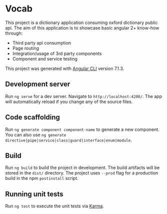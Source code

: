 # Vocab
This project is a dictionary application consuming oxford dictionary public api.
The aim of this application is to showcase basic angular 2+ know-how through:
* Third party api consumption
* Page routing
* Integration/usage of 3rd party components
* Component and service testing

This project was generated with [Angular CLI](https://github.com/angular/angular-cli) version 7.1.3.

## Development server

Run `ng serve` for a dev server. Navigate to `http://localhost:4200/`. The app will automatically reload if you change any of the source files.

## Code scaffolding

Run `ng generate component component-name` to generate a new component. You can also use `ng generate directive|pipe|service|class|guard|interface|enum|module`.

## Build

Run `ng build` to build the project in development. The build artifacts will be stored in the `dist/` directory.
The project uses `--prod` flag for a production build in the npm `postinstall` script.

## Running unit tests

Run `ng test` to execute the unit tests via [Karma](https://karma-runner.github.io).
